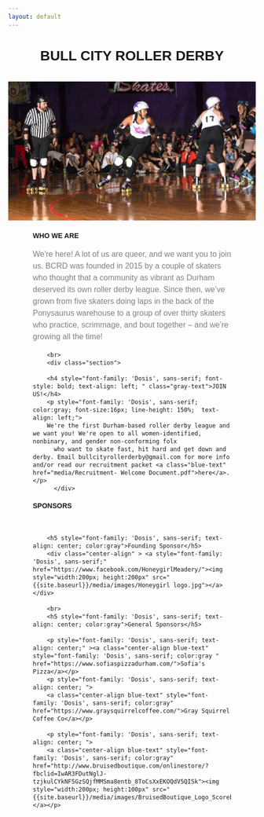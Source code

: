 ```yaml
---
layout: default
---
```


<!-- Hero photo -->
<div class="col m12 center-align">
<h1 style="font-family: 'Dosis', sans-serif; font-style: bold; text-align: center; " class="gray-text">BULL CITY ROLLER DERBY</h1><br>
<img class="center responsive-img" src="media/images/header.jpg">
</div>
<div class="container" style="padding-left:50px; padding-right:50px;">

<div class="section">


  <div class="col m12 left-align" >
        <div class="section">
        <h4 style="font-family: 'Dosis', sans-serif; font-style: bold; text-align: left; " class="gray-text">WHO WE ARE</h4>
        <p style="font-family: 'Dosis', sans-serif; color:gray; font-size:16px; line-height: 150%;  text-align: left; ">We're here! A lot of us are queer, and we want you to join us. BCRD was
        founded in 2015 by a couple of skaters who thought that a community as vibrant as Durham deserved its own roller derby league. Since then, we’ve grown from five skaters doing laps
        in the back of the Ponysaurus warehouse to a group of over thirty skaters who practice,
        scrimmage, and bout together – and we’re growing all the time!
        </p>
        </div>

        <br>
        <div class="section">

        <h4 style="font-family: 'Dosis', sans-serif; font-style: bold; text-align: left; " class="gray-text">JOIN US!</h4>
        <p style="font-family: 'Dosis', sans-serif; color:gray; font-size:16px; line-height: 150%;  text-align: left;">
        We're the first Durham-based roller derby league and we want you! We're open to all women-identified, nonbinary, and gender non-conforming folx
          who want to skate fast, hit hard and get down and derby. Email bullcityrollerderby@gmail.com for more info and/or read our recruitment packet <a class="blue-text" href="media/Recruitment- Welcome Document.pdf">here</a>.</p>
          </div>
  </div>
  <div class="col m12 left-align" >
        <div class="section">
        <h4 style="font-family: 'Dosis', sans-serif; font-style: bold; text-align: left; " class="gray-text">SPONSORS</h4>
        <br>

        <h5 style="font-family: 'Dosis', sans-serif; text-align: center; color:gray">Founding Sponsor</h5>
        <div class="center-align" > <a style="font-family: 'Dosis', sans-serif;" href="https://www.facebook.com/HoneygirlMeadery/"><img style="width:200px; height:200px" src="{{site.baseurl}}/media/images/Honeygirl logo.jpg"></a></div>

        <br>
        <h5 style="font-family: 'Dosis', sans-serif; text-align: center; color:gray">General Sponsors</h5>

        <p style="font-family: 'Dosis', sans-serif; text-align: center;" ><a class="center-align blue-text" style="font-family: 'Dosis', sans-serif; color:gray " href="https://www.sofiaspizzadurham.com/">Sofia's Pizza</a></p>
        <p style="font-family: 'Dosis', sans-serif; text-align: center; ">
        <a class="center-align blue-text" style="font-family: 'Dosis', sans-serif; color:gray" href="https://www.graysquirrelcoffee.com/">Gray Squirrel Coffee Co</a></p>

		<p style="font-family: 'Dosis', sans-serif; text-align: center; ">
		<a class="center-align blue-text" style="font-family: 'Dosis', sans-serif; color:gray" href="http://www.bruisedboutique.com/onlinestore/?fbclid=IwAR3FDutNglJ-tzjkulCYkNF5GzSQjfMMSma8entb_8ToCsXxEKOQdV5QISk"><img style="width:200px; height:100px" src="{{site.baseurl}}/media/images/BruisedBoutique_Logo_Scoreboard.jpg"></a></p>


  </div>
  </div>
